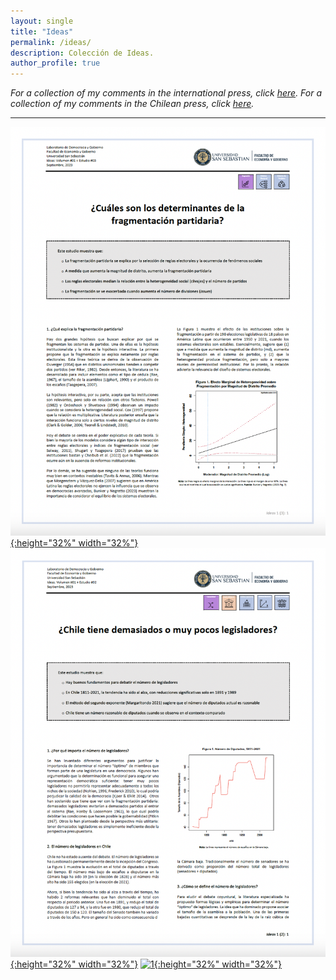 ```yaml
---
layout: single
title: "Ideas"
permalink: /ideas/
description: Colección de Ideas.
author_profile: true
---
```



*For a collection of my comments in the international press, click [here](https://kennethbunker.github.io/press). For a collection of my comments in the Chilean press, click [here](https://kennethbunker.github.io/prensa).*

---

[![3](/labdemgob/estudio%203.png){:height="32%" width="32%"}](/labdemgob/estudio%203.png) [![2](/labdemgob/estudio%202.png){:height="32%" width="32%"}](/labdemgob/estudio%202.png) [![1](/labdemgob/estudio%201s.png){:height="32%" width="32%"}](/labdemgob/estudio%201.png)
